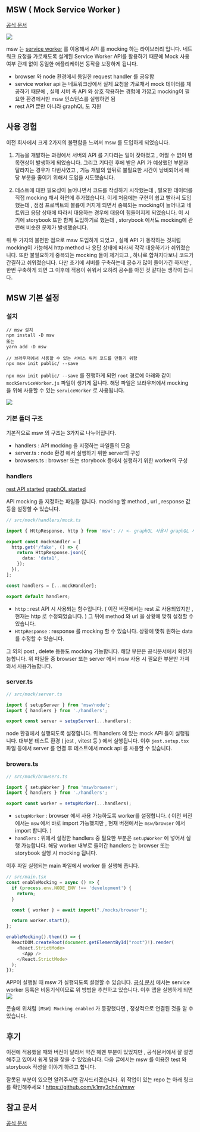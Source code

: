 ## MSW ( Mock Service Worker )

[공식 문서](https://mswjs.io/)

![](https://velog.velcdn.com/images/k1my3ch4n/post/b8203f86-44aa-4e7e-9e18-9e987599b9ea/image.png)

msw 는 [service worker](https://developer.mozilla.org/ko/docs/Web/API/Service_Worker_API) 를 이용해서 API 를 mocking 하는 라이브러리 입니다. 네트워크 요청을 가로채도록 설계된 Service Worker API를 활용하기 때문에 Mock 사용 여부 관계 없이 동일한 애플리케이션 동작을 보장하게 됩니다.

- browser 와 node 환경에서 동일한 request handler 를 공유함
- service worker api 는 네트워크상에서 실제 요청을 가로채서 mock 데이터를 제공하기 때문에 , 실제 서버 측 API 와 상호 작용하는 경험에 가깝고 mocking이 필요한 환경에서만 msw 인스턴스를 실행하면 됨
- rest API 뿐만 아니라 graphQL 도 지원

## 사용 경험

이전 회사에서 크게 2가지의 불편함을 느껴서 msw 를 도입하게 되었습니다.

1. 기능을 개발하는 과정에서 서버의 API 를 기다리는 일이 잦아졌고 , 어쩔 수 없이 병목현상이 발생하게 되었습니다. 그리고 기다린 후에 받은 API 가 예상했던 부분과 달라지는 경우가 다반사였고 , 기능 개발의 앞뒤로 불필요한 시간이 낭비되어서 해당 부분을 줄이기 위해서 도입을 시도했습니다.

2. 테스트에 대한 필요성이 늘어나면서 코드를 작성하기 시작했는데 , 필요한 데이터를 직접 mocking 해서 화면에 추가했습니다. 이게 처음에는 구현이 쉽고 빨라서 도입했는데 , 점점 프로젝트의 볼륨이 커지게 되면서 중복되는 mocking이 늘어나고 네트워크 응답 상태에 따라서 대응하는 경우에 대응이 힘들어지게 되었습니다. 이 시기에 storybook 또한 함께 도입하기로 했는데 , storybook 에서도 mocking에 관련해 비슷한 문제가 발생했습니다.

위 두 가지의 불편한 점으로 msw 도입하게 되었고 , 실제 API 가 동작하는 것처럼 mocking이 가능해서 http method 나 응답 상태에 따라서 각각 대응하기가 쉬워졌습니다. 또한 불필요하게 중복되는 mocking 들이 제거되고 , 하나로 합쳐지다보니 코드가 간결하고 쉬워졌습니다. 다만 초기에 서버를 구축하는데 공수가 많이 들어가긴 하지만 , 한번 구축하게 되면 그 이후에 적용이 쉬워서 오히려 공수를 아낀 것 같다는 생각이 듭니다.

## MSW 기본 설정

### 설치

```shell
// msw 설치
npm install -D msw
또는
yarn add -D msw

// 브라우저에서 사용할 수 있는 서비스 워커 코드를 만들기 위함
npx msw init public/ --save
```

`npx msw init public/ --save` 를 진행하게 되면 `root` 경로에 아래와 같이 `mockServiceWorker.js` 파일이 생기게 됩니다. 해당 파일은 브라우저에서 mocking 을 위해 사용할 수 있는 `serviceWorker` 로 사용됩니다.

![](https://velog.velcdn.com/images/k1my3ch4n/post/6a87d13a-2343-42f0-b33a-402b9acea66a/image.png)

### 기본 폴더 구조

기본적으로 msw 의 구조는 3가지로 나누어집니다.

- handlers : API mocking 을 지정하는 파일들의 모음
- server.ts : node 환경 에서 실행하기 위한 server의 구성
- browsers.ts : browser 또는 storybook 등에서 실행하기 위한 worker의 구성

### handlers

[rest API started](https://mswjs.io/docs/network-behavior/rest)
[graphQL started](https://mswjs.io/docs/network-behavior/graphql)

API mocking 을 지정하는 파일들 입니다. mocking 할 method , url , response 값 등을 설정할 수 있습니다.

```ts
// src/mock/handlers/mock.ts

import { HttpResponse, http } from 'msw'; // <- graphQL 사용시 graphQL 사용

export const mockHandler = [
  http.get('/fake', () => {
    return HttpResponse.json({
      data: 'data1',
    });
  }),
];

const handlers = [...mockHandler];

export default handlers;
```

- `http` : rest API 시 사용되는 함수입니다. ( 이전 버전에서는 rest 로 사용되었지만 , 현재는 http 로 수정되었습니다. ) 그 뒤에 method 와 url 을 상황에 맞춰 설정할 수 있습니다.
- `HttpResponse` : response 를 mocking 할 수 있습니다. 상황에 맞춰 원하는 data를 수정할 수 있습니다.

그 외의 post , delete 등등도 mocking 가능합니다. 해당 부분은 공식문서에서 확인가능합니다. 위 파일들 중 browser 또는 server 에서 msw 사용 시 필요한 부분만 가져와서 사용가능합니다.

### server.ts

```ts
// src/mock/server.ts

import { setupServer } from 'msw/node';
import { handlers } from './handlers';

export const server = setupServer(...handlers);
```

node 환경에서 실행되도록 설정합니다. 위 handlers 에 있는 mock API 들이 실행됩니다. 대부분 테스트 환경 ( jest , vitest 등 ) 에서 실행됩니다. 이후 `jest.setup.tsx` 파일 등에서 server 를 연결 후 테스트에서 mock api 를 사용할 수 있습니다.

### browers.ts

```ts
// src/mock/browsers.ts

import { setupWorker } from 'msw/browser';
import { handlers } from './handlers';

export const worker = setupWorker(...handlers);
```

- `setupWorker` : browser 에서 사용 가능하도록 worker를 설정합니다. ( 이전 버전에서는 `msw` 에서 바로 import 가능했지만 , 현재 버전에서는 `msw/browser` 에서 import 합니다. )
- `handlers` : 위에서 설정한 handlers 중 필요한 부분은 `setupWorker` 에 넣어서 실행 가능합니다. 해당 worker 내부로 들어간 handlers 는 browser 또는 storybook 실행 시 mocking 됩니다.

이후 파일 실행되는 main 파일에서 worker 를 실행해 줍니다.

```ts
// src/main.tsx
const enableMocking = async () => {
  if (process.env.NODE_ENV !== 'development') {
    return;
  }

  const { worker } = await import("./mocks/browser");

  return worker.start();
};

enableMocking().then(() => {
  ReactDOM.createRoot(document.getElementById("root")!).render(
    <React.StrictMode>
      <App />
    </React.StrictMode>
  );
});
```

APP이 실행될 때 msw 가 실행되도록 설정할 수 있습니다. [공식 문서](https://mswjs.io/docs/integrations/browser#conditionally-enable-mocking) 에서는 service worker 등록은 비동기식이므로 위 방법을 추천하고 있습니다. 이후 앱을 실행하게 되면
![](https://velog.velcdn.com/images/k1my3ch4n/post/663ebc56-c523-429c-af31-a2c6b6033906/image.png)

콘솔에 위처럼 `[MSW] Mocking enabled` 가 등장했다면 , 정상적으로 연결된 것을 알 수 있습니다.

## 후기

이전에 적용했을 때와 버전이 달라서 약간 헤멘 부분이 있었지만 , 공식문서에서 잘 설명해주고 있어서 쉽게 답을 찾을 수 있었습니다. 다음 글에서는 msw 를 이용한 test 와 storybook 작성을 이야기 하려고 합니다.

잘못된 부분이 있으면 알려주시면 감사드리겠습니다.
위 작업이 있는 repo 는 아래 링크를 확인해주세요 !
https://github.com/k1my3ch4n/msw

## 참고 문서

[공식 문서](https://mswjs.io/docs/getting-started)

